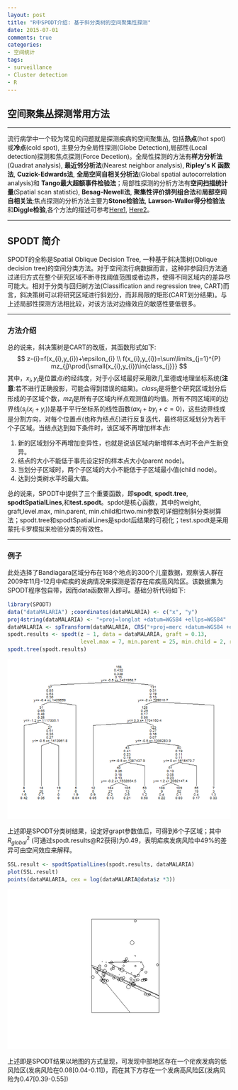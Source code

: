 ```yaml
---
layout: post
title: "R中SPODT介绍: 基于斜分类树的空间聚集性探测"
date: 2015-07-01
comments: true
categories: 
- 空间统计
tags:
- surveillance
- Cluster detection
- R
---
```



## 空间聚集丛探测常用方法

-------------------------------------------

流行病学中一个较为常见的问题就是探测疾病的空间聚集丛, 包括**热点**(hot spot)或**冷点**(cold spot), 主要分为全局性探测(Globe Detection),局部性(Local detection)探测和焦点探测(Force Decetion)。全局性探测的方法有**样方分析法**(Quadrat analysis), **最近邻分析法**(Nearest neighbor analysis), **Ripley's K 函数法**, **Cuzick-Edwards法**, **全局空间自相关分析法**(Global spatial autocorrelation analysis)和 **Tango最大超额事件检验法**；局部性探测的分析方法有**空间扫描统计量**(Spatial scan statistic), **Besag-Newell法**, **聚集性评价排列组合法**和**局部空间自相关法**;焦点探测的分析方法主要为**Stone检验法**, **Lawson-Waller得分检验法**和**Diggle检验**,各个方法的描述可参考[Here1](http://www.cnki.com.cn/Article/CJFDTOTAL-JBJC201005019.htm), [Here2](http://spatial-r.github.io/cn/2015/01/Spatial-and-Spatial-temporal/)。

--------------------------------------------------------------------------

## SPODT 简介

SPODT的全称是Spatial Oblique Decision Tree, 一种基于斜决策树(Oblique decision tree)的空间分类方法。对于空间流行病数据而言，这种非参回归方法通过递归方式在整个研究区域不断寻找阈值范围或者边界，使得不同区域内的差异尽可能大。相对于分类与回归树方法(Classification and regression tree, CART)而言，斜决策树可以将研究区域进行斜划分，而非局限的矩形(CART划分结果)。与上述局部性探测方法相比较，对该方法对边缘效应的敏感性要低很多。

--------------------------------------------------

### 方法介绍

总的说来，斜决策树是CART的改版，其函数形式如下:
$$
z-{i}=f(x_{i},y_{i})+\epsilon_{i} \\
f(x_{i},y_{i})=\sum\limits_{j=1}^{P} mz_{j}\prod{\small(x_{i},y_{i})\in{class_{j}}}
$$
其中，${x_{i},y_{i}}$是位置点$i$的经纬度，对于小区域最好采用欧几里德或地理坐标系统(**注意**:若不进行正确投影，可能会得到错误的结果)。$class_{j}$是将整个研究区域划分后形成的子区域个数，$mz_{j}$是所有子区域内样点观测值的均值。所有不同区域间的边界线($s_{j}(x_{i}+y_{i})$)是基于平行坐标系的线性函数($ax_{i}+by_{i}+c=0$)，这些边界线或是分割方向，对每个位置点(也称为结点$\xi$)进行反复迭代，最终将区域划分为若干个子区域。当结点达到如下条件时，该区域不再增加样本点:

   1. 新的区域划分不再增加变异性，也就是说该区域内新增样本点时不会产生新变异。
   2. 结点的大小不能低于事先设定好的样本点大小(parent node)。
   3. 当划分子区域时，两个子区域的大小不能低于子区域最小值(child node)。
   4. 达到分类树水平的最大值。
   
总的说来，SPODT中提供了三个重要函数，即**spodt**, **spodt.tree**, **spodtSpatialLines**,和**test.spodt**。spdot是核心函数，其中的weight, graft,level.max, min.parent, min.child和rtwo.min参数可详细控制斜分类树算法；spodt.tree和spodtSpatialLines是spdot后结果的可视化；test.spodt是采用蒙托卡罗模拟来检验分类的有效性。

----------------------------------------------------------

### 例子

此处选择了Bandiagara区域分布在168个地点的300个儿童数据，观察该人群在2009年11月-12月中疟疾的发病情况来探测是否存在疟疾高风险区。该数据集为SPODT程序包自带，因而data函数带入即可。基础分析代码如下:


```r
library(SPODT)  
data("dataMALARIA") ;coordinates(dataMALARIA) <- c("x", "y") 
proj4string(dataMALARIA) <- "+proj=longlat +datum=WGS84 +ellps=WGS84"  
dataMALARIA <- spTransform(dataMALARIA, CRS("+proj=merc +datum=WGS84 +ellps=WGS84"))
spodt.results <- spodt(z ~ 1, data = dataMALARIA, graft = 0.13,  
                       level.max = 7, min.parent = 25, min.child = 2, rtwo.min = 0.01)
spodt.tree(spodt.results)
```

![](../images/SPODT/haha-1.png) 

上述即是SPODT分类树结果，设定好grapt参数值后，可得到6个子区域；其中$R_{global}^{2}$ (可通过spodt.results@R2获得)为0.49，表明疟疾发病风险中49%的差异可由空间效应来解释。


```r
SSL.result <- spodtSpatialLines(spodt.results, dataMALARIA) 
plot(SSL.result) 
points(dataMALARIA, cex = log(dataMALARIA@data$z *3))
```

![](../images/SPODT/map-1.png) 

上述即是SPODT结果以地图的方式呈现，可发现中部地区存在一个疟疾发病的低风险区(发病风险在0.08[0.04-0.11])，而在其下方存在一个发病高风险区(发病风险为0.47[0.39-0.55])




